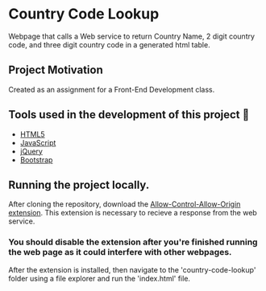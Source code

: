 # Country Code Lookup
Webpage that calls a Web service to return Country Name, 2 digit country code, and three digit country code in a generated html table.

## Project Motivation
Created as an assignment for a Front-End Development class.

## Tools used in the development of this project  :wrench:
- <a href=''>HTML5</a>
- <a href='https://www.javascript.com/'>JavaScript</a>
- <a href='https://jquery.com/'>jQuery</a>
- <a href='https://getbootstrap.com/'>Bootstrap</a>

## Running the project locally.
After cloning the repository, download the <a href='https://chrome.google.com/webstore/detail/allow-control-allow-origi/nlfbmbojpeacfghkpbjhddihlkkiljbi/related?hl=en-US'>Allow-Control-Allow-Origin extension</a>. This extension is necessary to recieve a response from the web service.
### You should disable the extension after you're finished running the web page as it could interfere with other webpages.

After the extension is installed, then navigate to the 'country-code-lookup' folder using a file explorer and run the 'index.html' file.
